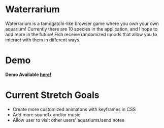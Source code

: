 # Waterrarium

Waterrarium is a tamogatchi-like browser game where you own your own aquarium! Currently there are 10 species in the application, and I hope to add more in the future! Fish receive randomized moods that allow you to interact with them in different ways.

# Demo

**Demo Available [here!](https://www.waterrarium.com/)**

# Current Stretch Goals

- Create more customized animatons with keyframes in CSS
- Add more soundfx and/or music
- Allow user to visit other users' aquariums/send notes


